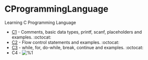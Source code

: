 # CProgrammingLanguage
Learning C Programming Language

* [C1](https://github.com/sucremad/CProgrammingLanguage/tree/main/C1) - Comments, basic data types, printf, scanf, placeholders and examples. :octocat:
* [C2](https://github.com/sucremad/CProgrammingLanguage/tree/main/C2) - Flow control statements and examples. :octocat:
* [C3](https://github.com/sucremad/CProgrammingLanguage/tree/main/C3) - while, for, do-while, break, continue and examples. :octocat:
* C4 - ![%1](https://progress-bar.dev/0) <br/>
